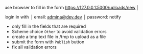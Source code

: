 use browser to fill in the form https://127.0.0.1:5000/uploads/new                                                     │

login in with                                                                                                          │
email: admina@dev.dev                                                                                                  │
password: notify 


- only fill in the fields that are required
- Scheme choice `Other` to avoid validation errors
- create a tmp text file in /tmp to upload as a file
- submit the form with `Publish` button
- fix all validation errors